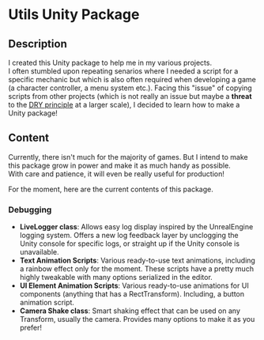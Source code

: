 # Utils Unity Package
## Description
I created this Unity package to help me in my various projects.  
I often stumbled upon repeating senarios where I needed a script for a specific mechanic but which is also often required when developing a game (a character controller, a menu system etc.).
Facing this "issue" of copying scripts from other projects (which is not really an issue but maybe a **threat** to the [DRY principle](https://en.wikipedia.org/wiki/Don%27t_repeat_yourself) at a larger scale), I decided to learn how to make a Unity package!

## Content
Currently, there isn't much for the majority of games. But I intend to make this package grow in power and make it as much handy as possible.  
With care and patience, it will even be really useful for production!

For the moment, here are the current contents of this package.
### Debugging
- **LiveLogger class**: Allows easy log display inspired by the UnrealEngine logging system. Offers a new log feedback layer by unclogging the Unity console for specific logs, or straight up if the Unity console is unavailable.  
- **Text Animation Scripts**: Various ready-to-use text animations, including a rainbow effect only for the moment. These scripts have a pretty much highly tweakable with many options serialized in the editor.  
- **UI Element Animation Scripts**: Various ready-to-use animations for UI components (anything that has a RectTransform). Including, a button animation script.  
- **Camera Shake class**: Smart shaking effect that can be used on any Transform, usually the camera. Provides many options to make it as you prefer!

